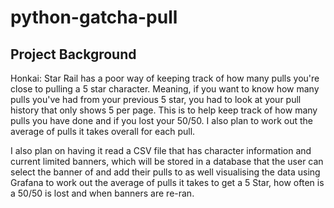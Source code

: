 # python-gatcha-pull

## Project Background

Honkai: Star Rail has a poor way of keeping track of how many pulls you're close to pulling a 5 star character. Meaning, if you want to know how many pulls you've had from your previous 5 star, you had to look at your pull history that only shows 5 per page. This is to help keep track of how many pulls you have done and if you lost your 50/50. I also plan to work out the average of pulls it takes overall for each pull.

I also plan on having it read a CSV file that has character information and current limited banners, which will be stored in a database that the user can select the banner of and add their pulls to as well visualising the data using Grafana to work out the average of pulls it takes to get a 5 Star, how often is a 50/50 is lost and when banners are re-ran.
